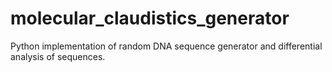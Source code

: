 # molecular_claudistics_generator
Python implementation of random DNA sequence generator and differential analysis of sequences.
